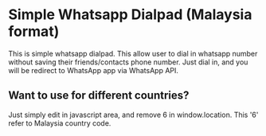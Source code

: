 # Simple Whatsapp Dialpad (Malaysia format)

This is simple whatsapp dialpad. This allow user to dial in whatsapp number without saving their friends/contacts phone number. Just dial in, and you will be redirect to WhatsApp app via WhatsApp API.

## Want to use for different countries?

Just simply edit in javascript area, and remove 6 in window.location. This '6' refer to Malaysia country code.
